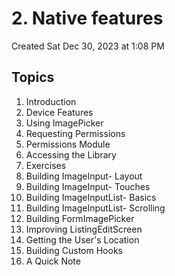 # 2. Native features
Created Sat Dec 30, 2023 at 1:08 PM

## Topics
1. Introduction
2. Device Features
3. Using ImagePicker
4. Requesting Permissions
5. Permissions Module
6. Accessing the Library
7. Exercises
8. Building ImageInput- Layout
9. Building ImageInput- Touches
10. Building ImageInputList- Basics
11. Building ImageInputList- Scrolling
12. Building FormImagePicker
13. Improving ListingEditScreen
14. Getting the User's Location
15. Building Custom Hooks
16. A Quick Note